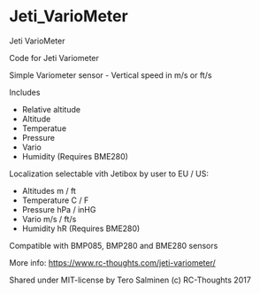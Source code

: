 # Jeti_VarioMeter
Jeti VarioMeter

Code for Jeti Variometer
 
Simple Variometer sensor - Vertical speed in m/s or ft/s

Includes
 - Relative altitude
 - Altitude
 - Temperatue
 - Pressure
 - Vario
 - Humidity (Requires BME280)

Localization selectable vith Jetibox by user to EU / US:
 - Altitudes    m / ft
 - Temperature  C / F
 - Pressure     hPa / inHG
 - Vario        m/s / ft/s
 - Humidity     hR (Requires BME280)
     
Compatible with BMP085, BMP280 and BME280 sensors

More info: https://www.rc-thoughts.com/jeti-variometer/

Shared under MIT-license by Tero Salminen (c) RC-Thoughts 2017
